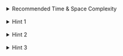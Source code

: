 <br>
<details class="hint-accordion">  
    <summary>Recommended Time & Space Complexity</summary>
    <p>
    You should aim for a solution with <code>O(n)</code> time and <code>O(n)</code> space, where n is the size of the input array.
    </p>
</details>

<br>
<details class="hint-accordion">
    <summary>Hint 1</summary>
    <p>
    A brute force solution would be to check every pair of numbers in the array. This would be an <code>O(n^2)</code> solution. Can you think of a better way? Maybe in terms of mathematical equation?
    </p>
</details>

<br>
<details class="hint-accordion">
    <summary>Hint 2</summary>
    <p>
    Given, We need to find indices <code>i</code> and <code>j</code> such that <code>i != j</code> and <code>nums[i] + nums[j] == target</code>. Can you rearrange the equation and try to fix any index to iterate on? 
    </p>
</details>

<br>
<details class="hint-accordion">  
    <summary>Hint 3</summary>
    <p>
     we can iterate through nums with index <code>i</code>. Let <code>difference = target - nums[i]</code> and check if <code>difference</code> exists in the hash map as we iterate through the array, else store the current element in the hashmap with its index and continue. We use a hashmap for <code>O(1)</code> lookups.
    </p>
</details>
